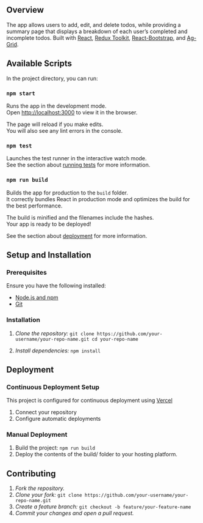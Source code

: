 ## Overview

The app allows users to add, edit, and delete todos, while providing a summary page that displays a breakdown of each user’s completed and incomplete todos. Built with [React](https://reactjs.org/), [Redux Toolkit](https://redux-toolkit.js.org/), [React-Bootstrap](https://react-bootstrap.github.io/), and [Ag-Grid](https://www.ag-grid.com/).

## Available Scripts

In the project directory, you can run:

### `npm start`

Runs the app in the development mode.\
Open [http://localhost:3000](http://localhost:3000) to view it in the browser.

The page will reload if you make edits.\
You will also see any lint errors in the console.

### `npm test`

Launches the test runner in the interactive watch mode.\
See the section about [running tests](https://facebook.github.io/create-react-app/docs/running-tests) for more information.

### `npm run build`

Builds the app for production to the `build` folder.\
It correctly bundles React in production mode and optimizes the build for the best performance.

The build is minified and the filenames include the hashes.\
Your app is ready to be deployed!

See the section about [deployment](https://facebook.github.io/create-react-app/docs/deployment) for more information.

## Setup and Installation

### Prerequisites

Ensure you have the following installed:

-   [Node.js and npm](https://nodejs.org/)
-   [Git](https://git-scm.com/)

### Installation

1. _Clone the repository:_
   `git clone https://github.com/your-username/your-repo-name.git
cd your-repo-name`

2. _Install dependencies:_
   `npm install`

## Deployment

### Continuous Deployment Setup

This project is configured for continuous deployment using [Vercel](https://vercel.com/)

1. Connect your repository
2. Configure automatic deployments

### Manual Deployment

1. Build the project:
   `npm run build`
2. Deploy the contents of the build/ folder to your hosting platform.

## Contributing

1. _Fork the repository._
2. _Clone your fork:_
   `git clone https://github.com/your-username/your-repo-name.git`
3. _Create a feature branch:_
   `git checkout -b feature/your-feature-name`
4. _Commit your changes and open a pull request._
